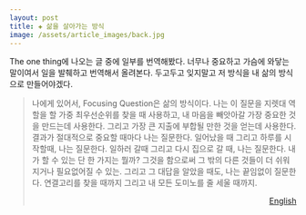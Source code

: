 ```yaml
---  
layout: post  
title: ✚ 삶을 살아가는 방식  
image: /assets/article_images/back.jpg  
---  
```


The one thing에 나오는 글 중에 일부를 번역해봤다. 너무나 중요하고 가슴에 와닿는 말이여서 일을 발췌하고 번역해서 올려본다. 두고두고 잊지말고 저 방식을 내 삶의 방식으로 만들어야겠다.

>나에게 있어서, Focusing Question은 삶의 방식이다. 나는 이 질문을 지렛대 역할을 할 가중 최우선순위를 찾을 때 사용하고, 내 마음을 빼앗아갈 가장 중요한 것을 만드는데 사용한다. 그리고 가장 큰 지출에 부합될 만한 것을 얻는데 사용한다. 결과가 절대적으로 중요할 때마다 나는 질문한다. 일어났을 때 그리고 하루를 시작할때, 나는 질문한다. 일하러 갈때 그리고 다시 집으로 갈 때, 나는 질문한다. 내가 할 수 있는 단 한 가지는 뭘까? 그것을 함으로써 그 밖의 다른 것들이 더 쉬워지거나 필요없어질 수 있는. 그리고 그 대답을 알았을 때도, 나는 끝임없이 질문한다. 연결고리를 찾을 때까지 그리고 내 모든 도미노를 줄 세울 때까지.
>
><div id="english" style="display:none">
><p>For me, the Focusing Question is a way of life. I use it to find my most leveraged priority, make the most out of my time, and get the biggest bang for my buck.</p>
><p>Whenever the outcome absolutely matters, I ask it. I ask it when I wake up and start my day. I ask it when I get to work, and again when I get home. What's the ONE Thing I can do such that by doing it everything else will be easier or unnecessary? And when I know the answer, I continue to ask it until I can see the connections and all my dominoes are lined up.</p></div><p style="text-align:right"><a href="#english" onclick="kuisin('english'); return false;">English</a></p>